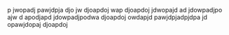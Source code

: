 p jwopadj pawjdpja djo
jw djoapdoj wap
djoapdoj jdwopajd ad
 jdowpadjpo ajw
d apodjapd jdowpadjpodwa
djoapdoj owdapjd pawjdpjadpjdpa 
jd opawjdopaj djoapdoj
